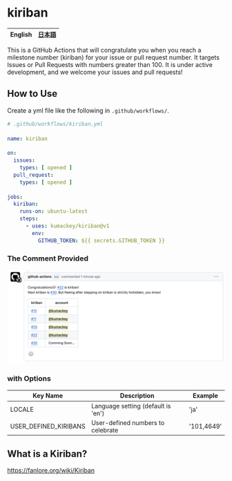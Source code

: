 # kiriban

| **English** | [日本語](/docs/ja.md) |
|-------------|--------------------|

This is a GitHub Actions that will congratulate you when you reach a milestone number (kiriban) for your issue or pull
request number.
It targets Issues or Pull Requests with numbers greater than 100.
It is under active development, and we welcome your issues and pull requests!

## How to Use

Create a yml file like the following in `.github/workflows/`.

```yml:.github/workflows/kiriban.yml
# .github/workflows/kiriban.yml

name: kiriban

on:
  issues:
    types: [ opened ]
  pull_request:
    types: [ opened ]

jobs:
  kiriban:
    runs-on: ubuntu-latest
    steps:
      - uses: kumackey/kiriban@v1
        env:
          GITHUB_TOKEN: ${{ secrets.GITHUB_TOKEN }}
```

### The Comment Provided

![The comment posted by the Action](/img/comment_en.png)

### with Options

| Key Name              | Description                        | Example    |
|-----------------------|------------------------------------|------------|
| LOCALE                | Language setting (default is 'en') | 'ja'       |
| USER_DEFINED_KIRIBANS | User-defined numbers to celebrate  | '101,4649' |

## What is a Kiriban?

https://fanlore.org/wiki/Kiriban